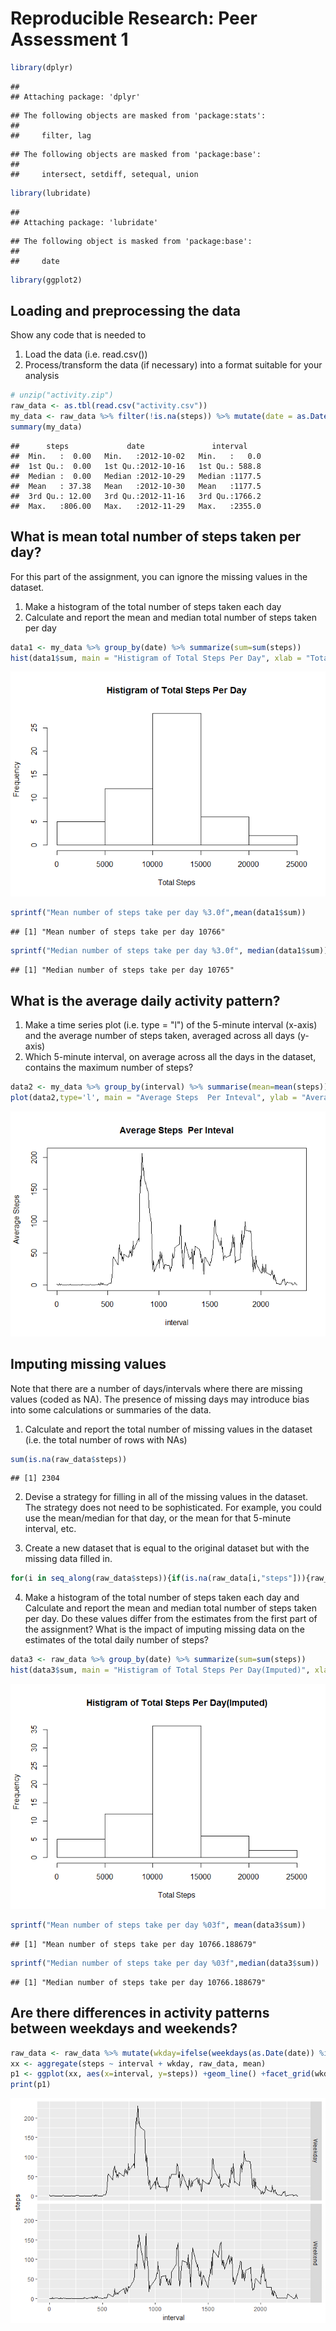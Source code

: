 # Reproducible Research: Peer Assessment 1

```r
library(dplyr)
```

```
## 
## Attaching package: 'dplyr'
```

```
## The following objects are masked from 'package:stats':
## 
##     filter, lag
```

```
## The following objects are masked from 'package:base':
## 
##     intersect, setdiff, setequal, union
```

```r
library(lubridate)
```

```
## 
## Attaching package: 'lubridate'
```

```
## The following object is masked from 'package:base':
## 
##     date
```

```r
library(ggplot2)
```

## Loading and preprocessing the data
Show any code that is needed to
1. Load the data (i.e. read.csv())
2. Process/transform the data (if necessary) into a format suitable for your
analysis

```r
# unzip("activity.zip")
raw_data <- as.tbl(read.csv("activity.csv"))
my_data <- raw_data %>% filter(!is.na(steps)) %>% mutate(date = as.Date(date))
summary(my_data)
```

```
##      steps             date               interval     
##  Min.   :  0.00   Min.   :2012-10-02   Min.   :   0.0  
##  1st Qu.:  0.00   1st Qu.:2012-10-16   1st Qu.: 588.8  
##  Median :  0.00   Median :2012-10-29   Median :1177.5  
##  Mean   : 37.38   Mean   :2012-10-30   Mean   :1177.5  
##  3rd Qu.: 12.00   3rd Qu.:2012-11-16   3rd Qu.:1766.2  
##  Max.   :806.00   Max.   :2012-11-29   Max.   :2355.0
```

## What is mean total number of steps taken per day?
For this part of the assignment, you can ignore the missing values in the dataset.
1. Make a histogram of the total number of steps taken each day
2. Calculate and report the mean and median total number of steps taken
per day

```r
data1 <- my_data %>% group_by(date) %>% summarize(sum=sum(steps))
hist(data1$sum, main = "Histigram of Total Steps Per Day", xlab = "Total Steps")
```

![](PA1_template_files/figure-html/unnamed-chunk-3-1.png)<!-- -->

```r
sprintf("Mean number of steps take per day %3.0f",mean(data1$sum))
```

```
## [1] "Mean number of steps take per day 10766"
```

```r
sprintf("Median number of steps take per day %3.0f", median(data1$sum))
```

```
## [1] "Median number of steps take per day 10765"
```


## What is the average daily activity pattern?
1. Make a time series plot (i.e. type = "l") of the 5-minute interval (x-axis)
and the average number of steps taken, averaged across all days (y-axis)
2. Which 5-minute interval, on average across all the days in the dataset,
contains the maximum number of steps?

```r
data2 <- my_data %>% group_by(interval) %>% summarise(mean=mean(steps))
plot(data2,type='l', main = "Average Steps  Per Inteval", ylab = "Average Steps")
```

![](PA1_template_files/figure-html/unnamed-chunk-4-1.png)<!-- -->


## Imputing missing values
Note that there are a number of days/intervals where there are missing values
(coded as NA). The presence of missing days may introduce bias into some
calculations or summaries of the data.
1. Calculate and report the total number of missing values in the dataset
(i.e. the total number of rows with NAs)

```r
sum(is.na(raw_data$steps))
```

```
## [1] 2304
```
2. Devise a strategy for filling in all of the missing values in the dataset. The
strategy does not need to be sophisticated. For example, you could use
the mean/median for that day, or the mean for that 5-minute interval, etc.

3. Create a new dataset that is equal to the original dataset but with the
missing data filled in.

```r
for(i in seq_along(raw_data$steps)){if(is.na(raw_data[i,"steps"])){raw_data[i,"steps"] <- data2[data2[,"interval"]==as.numeric(raw_data[i,"interval"]),"mean"] }}
```
4. Make a histogram of the total number of steps taken each day and Calculate
and report the mean and median total number of steps taken per day. Do
these values differ from the estimates from the first part of the assignment?
What is the impact of imputing missing data on the estimates of the total
daily number of steps?

```r
data3 <- raw_data %>% group_by(date) %>% summarize(sum=sum(steps))
hist(data3$sum, main = "Histigram of Total Steps Per Day(Imputed)", xlab = "Total Steps")
```

![](PA1_template_files/figure-html/unnamed-chunk-7-1.png)<!-- -->

```r
sprintf("Mean number of steps take per day %03f", mean(data3$sum))
```

```
## [1] "Mean number of steps take per day 10766.188679"
```

```r
sprintf("Median number of steps take per day %03f",median(data3$sum))
```

```
## [1] "Median number of steps take per day 10766.188679"
```


## Are there differences in activity patterns between weekdays and weekends?

```r
raw_data <- raw_data %>% mutate(wkday=ifelse(weekdays(as.Date(date)) %in% c("Saturday", "Sunday"), "Weekend", "Weekday")) 
xx <- aggregate(steps ~ interval + wkday, raw_data, mean)
p1 <- ggplot(xx, aes(x=interval, y=steps)) +geom_line() +facet_grid(wkday ~ .)
print(p1)
```

![](PA1_template_files/figure-html/unnamed-chunk-8-1.png)<!-- -->
